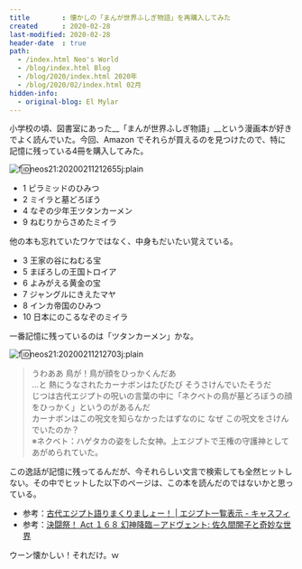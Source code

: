 ```yaml
---
title        : 懐かしの「まんが世界ふしぎ物語」を再購入してみた
created      : 2020-02-28
last-modified: 2020-02-28
header-date  : true
path:
  - /index.html Neo's World
  - /blog/index.html Blog
  - /blog/2020/index.html 2020年
  - /blog/2020/02/index.html 02月
hidden-info:
  - original-blog: El Mylar
---
```


小学校の頃、図書室にあった__「まんが世界ふしぎ物語」__という漫画本が好きでよく読んでいた。今回、Amazon でそれらが買えるのを見つけたので、特に記憶に残っている4冊を購入してみた。

![f:id:neos21:20200211212655j:plain](https://cdn-ak.f.st-hatena.com/images/fotolife/n/neos21/20200211/20200211212655.jpg "f:id:neos21:20200211212655j:plain")

- 1 ピラミッドのひみつ
- 2 ミイラと墓どろぼう
- 4 なぞの少年王ツタンカーメン
- 9 ねむりからさめたミイラ

他の本も忘れていたワケではなく、中身もだいたい覚えている。

- 3 王家の谷にねむる宝
- 5 まぼろしの王国トロイア
- 6 よみがえる黄金の宝
- 7 ジャングルにきえたマヤ
- 8 インカ帝国のひみつ
- 10 日本にのこるなぞのミイラ

一番記憶に残っているのは「ツタンカーメン」かな。

![f:id:neos21:20200211212703j:plain](https://cdn-ak.f.st-hatena.com/images/fotolife/n/neos21/20200211/20200211212703.jpg "f:id:neos21:20200211212703j:plain")

> うわああ 鳥が！鳥が顔をひっかくんだあ  
> …と 熱にうなされたカーナボンはたびたび そうさけんでいたそうだ  
> じつは古代エジプトの呪いの言葉の中に「ネクベトの鳥が墓どろぼうの顔をひっかく」というのがあるんだ  
> カーナボンはこの呪文を知らなかったはずなのに なぜ この呪文をさけんでいたのか？  
> ※ネクベト：ハゲタカの姿をした女神。上エジプトで王権の守護神としてあがめられていた。

この逸話が記憶に残ってるんだが、今それらしい文言で検索しても全然ヒットしない。その中でヒットした以下のページは、この本を読んだのではないかと思っている。

- 参考：[古代エジプト語りまくりましょー！ | エジプト一覧表示 - キャスフィ](https://www.casphy.com/bbs/egypt/257574/all/)
- 参考：[決闘祭！ Act １６８ 幻神降臨－アドヴェント: 佐久間闇子と奇妙な世界](https://3966-4001.at.webry.info/201808/article_18.html)

ウーン懐かしい！それだけ。ｗ
